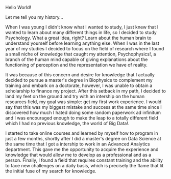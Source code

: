 Hello World! 

Let me tell you my history...

When I was young I didn't know what I wanted to study, I just knew that I wanted to learn about many different things in life, so I decided to study Psychology. What a great idea, right? Learn about the human brain to understand yourself before learning anything else. When I was in the last year of my studies I decided to focus on the field of research where I found a small niche of knowledge that caught my attention, Psychophysics!, a branch of the human mind capable of giving explanations about the functioning of perception and the representation we have of reality.

It was because of this concern and desire for knowledge that I actually decided to pursue a master's degree in Biophysics to complement my training and embark on a doctorate, however, I was unable to obtain a scholarship to finance my project. After this setback in my path, I decided to land my feet on the ground and try with an intership on the human resources field, my goal was simple: get my first work experience. I would say that this was my biggest mistake and success at the same time since I discovered how much I hated doing some random paperwork ad infinitum and I was encouraged enough to make the leap to a totally different field which I had no previous knowledge, the world of Big Data!.

I started to take online courses and learned by myself how to program in just a few months, shortly after I did a master's degree on Data Science at the same time that I got a intership to work in an Advanced Analytics department. This gave me the opportunity to acquire the experience and knowledge that would allow me to develop as a professional and as a person. Finally, I found a field that requires constant training and the ability to face new challenges on a daily basis, which is precisely the flame that lit the initial fuse of my search for knowledge.
